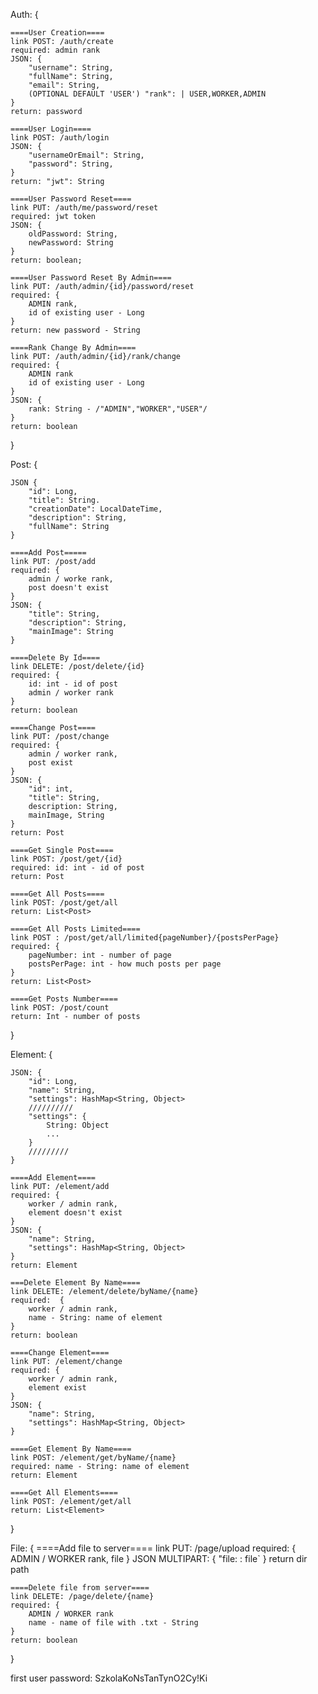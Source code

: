 Auth: {

    ====User Creation====
    link POST: /auth/create
    required: admin rank
    JSON: {
        "username": String,
        "fullName": String,
        "email": String,
        (OPTIONAL DEFAULT 'USER') "rank": | USER,WORKER,ADMIN 
    }
    return: password

    ====User Login====
    link POST: /auth/login
    JSON: {
        "usernameOrEmail": String,
        "password": String,
    }
    return: "jwt": String

    ====User Password Reset====
    link PUT: /auth/me/password/reset
    required: jwt token
    JSON: {
        oldPassword: String,
        newPassword: String
    }
    return: boolean;

    ====User Password Reset By Admin====
    link PUT: /auth/admin/{id}/password/reset
    required: {
        ADMIN rank,
        id of existing user - Long
    }
    return: new password - String

    ====Rank Change By Admin====
    link PUT: /auth/admin/{id}/rank/change
    required: {
        ADMIN rank
        id of existing user - Long
    }
    JSON: {
        rank: String - /"ADMIN","WORKER","USER"/
    }
    return: boolean
}

Post: {

    JSON {
        "id": Long,
        "title": String.
        "creationDate": LocalDateTime,
        "description": String,
        "fullName": String
    }

    ====Add Post=====
    link PUT: /post/add
    required: {
        admin / worke rank,
        post doesn't exist
    }
    JSON: {
        "title": String,
        "description": String,
        "mainImage": String
    }

    ====Delete By Id====
    link DELETE: /post/delete/{id}
    required: {
        id: int - id of post
        admin / worker rank
    }
    return: boolean

    ====Change Post====
    link PUT: /post/change
    required: {
        admin / worker rank,
        post exist
    }
    JSON: {
        "id": int,
        "title": String,
        description: String,
        mainImage, String
    }
    return: Post

    ====Get Single Post====
    link POST: /post/get/{id}
    required: id: int - id of post
    return: Post

    ====Get All Posts====
    link POST: /post/get/all 
    return: List<Post>

    ====Get All Posts Limited====
    link POST : /post/get/all/limited{pageNumber}/{postsPerPage}
    required: {
        pageNumber: int - number of page
        postsPerPage: int - how much posts per page
    }
    return: List<Post>

    ====Get Posts Number====
    link POST: /post/count
    return: Int - number of posts

}

Element: {

    JSON: {
        "id": Long,
        "name": String,
        "settings": HashMap<String, Object>
        //////////
        "settings": {
            String: Object
            ...
        }
        /////////
    }

    ====Add Element====
    link PUT: /element/add
    required: {
        worker / admin rank,
        element doesn't exist
    }
    JSON: {
        "name": String,
        "settings": HashMap<String, Object>
    }
    return: Element

    ===Delete Element By Name====
    link DELETE: /element/delete/byName/{name}
    required:  {
        worker / admin rank,
        name - String: name of element
    }
    return: boolean

    ====Change Element====
    link PUT: /element/change
    required: {
        worker / admin rank,
        element exist
    }
    JSON: {
        "name": String,
        "settings": HashMap<String, Object>
    }
    
    ====Get Element By Name====
    link POST: /element/get/byName/{name}
    required: name - String: name of element
    return: Element

    ====Get All Elements====
    link POST: /element/get/all
    return: List<Element>
}

File: {
    ====Add file to server====
    link PUT: /page/upload
    required: {
        ADMIN / WORKER rank,
        file
    }
    JSON MULTIPART: {
        "file: : file`
    }
    return dir path

    ====Delete file from server====
    link DELETE: /page/delete/{name}
    required: {
        ADMIN / WORKER rank
        name - name of file with .txt - String
    }
    return: boolean
}

first user password: SzkolaKoNsTanTynO2Cy!Ki